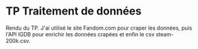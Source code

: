# TP Traitement de données 

Rendu du TP. J'ai utilisé le site Fandom.com pour craper les données, puis l'API IGDB pour enrichir les données crapées et enfin le csv steam-200k.csv.  